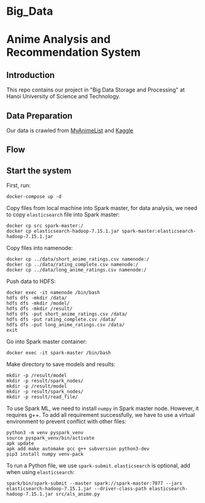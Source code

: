 # Big_Data

# Anime Analysis and Recommendation System

## Introduction
This repo contains our project in "Big Data Storage and Processing" at Hanoi University of Science and Technology.  


## Data Preparation
Our data is crawled from [MyAnimeList](https://myanimelist.net/) and [Kaggle](https://www.kaggle.com/datasets/hernan4444/anime-recommendation-database-2020?select=rating_complete.csv&fbclid=IwAR37KBNhDMUmDlL2he0iLylicmXE4KjugeiNUarZjhUH-oqHNOtHkYVjvQ4)
## Flow

## Start the system

First, run:
```
docker-compose up -d
```

Copy files from local machine into Spark master, for data analysis, we need to copy `elasticsearch` file into Spark master:
```
docker cp src spark-master:/
docker cp elasticsearch-hadoop-7.15.1.jar spark-master:elasticsearch-hadoop-7.15.1.jar
```

Copy files into namenode:
```
docker cp ../data/short_anime_ratings.csv namenode:/
docker cp ../data/rating_complete.csv namenode:/
docker cp ../data/long_anime_ratings.csv namenode:/
```

Push data to HDFS:
```
docker exec -it namenode /bin/bash
hdfs dfs -mkdir /data/
hdfs dfs -mkdir /model/
hdfs dfs -mkdir /result/
hdfs dfs -put short_anime_ratings.csv /data/
hdfs dfs -put rating_complete.csv /data/
hdfs dfs -put long_anime_ratings.csv /data/
exit
```

Go into Spark master container:
```
docker exec -it spark-master /bin/bash
```

Make directory to save models and results:
```
mkdir -p /result/model
mkdir -p result/spark_nodes/
mkdir -p /result/model
mkdir -p result/spark_nodes/
mkdir -p result/read_file/
```

To use Spark ML, we need to install `numpy` in Spark master node. However, it requires g++. To add all requirement successfully, we have to use a virtual environment to prevent conflict with other files:
```
python3 -m venv pyspark_venv
source pyspark_venv/bin/activate
apk update
apk add make automake gcc g++ subversion python3-dev
pip3 install numpy venv-pack
```

To run a Python file, we use `spark-submit`. `elasticsearch` is optional, add when using `elasticsearch`:
```
spark/bin/spark-submit --master spark://spark-master:7077 --jars elasticsearch-hadoop-7.15.1.jar --driver-class-path elasticsearch-hadoop-7.15.1.jar src/als_anime.py
```
